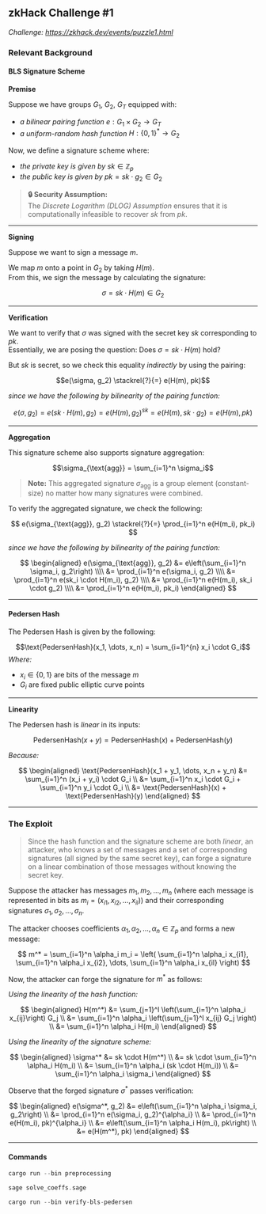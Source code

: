 ## zkHack Challenge #1
*Challenge: https://zkhack.dev/events/puzzle1.html*

### Relevant Background

#### BLS Signature Scheme

**Premise**

Suppose we have groups $G_1$, $G_2$, $G_T$ equipped with:

- *a bilinear pairing function* $e: G_1 \times G_2 \rightarrow G_T$
- *a uniform-random hash function* $H: \{0, 1\}^* \rightarrow G_2$

Now, we define a signature scheme where:
- *the private key is given by* $sk \in \mathbb{Z}_p$
- *the public key is given by* $pk = sk \cdot g_2 \in G_2$

> **🔒 Security Assumption:**  
> The *Discrete Logarithm (DLOG) Assumption* ensures that it is computationally infeasible to recover $sk$ from $pk$.

---

**Signing**

Suppose we want to sign a message $m$.  


We map $m$ onto a point in $G_2$ by taking $H(m)$.  
From this, we sign the message by calculating the signature:  

$$\sigma = sk \cdot H(m) \in G_2$$

---

**Verification**

We want to verify that $\sigma$ was signed with the secret key $sk$ corresponding to $pk$.  
Essentially, we are posing the question: Does $\sigma = sk \cdot H(m)$ hold?

But $sk$ is secret, so we check this equality *indirectly* by using the pairing:

$$e(\sigma, g_2) \stackrel{?}{=} e(H(m), pk)$$

*since we have the following by bilinearity of the pairing function:*

$$e(\sigma, g_2) = e(sk \cdot H(m), g_2) = e(H(m), g_2)^{sk} = e(H(m), sk \cdot g_2) = e(H(m), pk)$$

---

**Aggregation**

This signature scheme also supports signature aggregation:

$$\sigma_{\text{agg}} = \sum_{i=1}^n \sigma_i$$

> **Note:** This aggregated signature $\sigma_{\text{agg}}$ is a group element (constant-size) no matter how many signatures were combined.

To verify the aggregated signature, we check the following:

$$
e(\sigma_{\text{agg}}, g_2) \stackrel{?}{=} \prod_{i=1}^n e(H(m_i), pk_i)
$$

*since we have the following by bilinearity of the pairing function:*

$$
\begin{aligned}
e(\sigma_{\text{agg}}, g_2) &= e\left(\sum_{i=1}^n \sigma_i, g_2\right) \\\\
                            &= \prod_{i=1}^n e(\sigma_i, g_2) \\\\
                            &= \prod_{i=1}^n e(sk_i \cdot H(m_i), g_2) \\\\
                            &= \prod_{i=1}^n e(H(m_i), sk_i \cdot g_2) \\\\
                            &= \prod_{i=1}^n e(H(m_i), pk_i)
\end{aligned}
$$

---

#### Pedersen Hash

The Pedersen Hash is given by the following:

$$\text{PedersenHash}(x_1, \dots, x_n) = \sum_{i=1}^{n} x_i \cdot G_i$$
*Where:*
- $x_i \in \{0,1\}$ are bits of the message $m$
- $G_i$ are fixed public elliptic curve points

---

**Linearity**

The Pedersen hash is *linear* in its inputs:

$$
\text{PedersenHash}(x + y) = \text{PedersenHash}(x) + \text{PedersenHash}(y)
$$

*Because:*

$$
\begin{aligned}
\text{PedersenHash}(x_1 + y_1, \dots, x_n + y_n) &= \sum_{i=1}^n (x_i + y_i) \cdot G_i \\
                                                  &= \sum_{i=1}^n x_i \cdot G_i + \sum_{i=1}^n y_i \cdot G_i \\
                                                  &= \text{PedersenHash}(x) + \text{PedersenHash}(y)
\end{aligned}
$$


---

### The Exploit

> Since the hash function and the signature scheme are both *linear*, an attacker, who knows a set of messages and a set of corresponding signatures (all signed by the same secret key), can forge a signature on a linear combination of those messages without knowing the secret key.

Suppose the attacker has messages $m_1, m_2, \dots, m_n$ (where each message is represented in bits as $m_i = (x_{i1}, x_{i2}, \dots, x_{il})$) and their corresponding signatures $\sigma_1, \sigma_2, \dots, \sigma_n$.

The attacker chooses coefficients $\alpha_1, \alpha_2, \dots, \alpha_n \in \mathbb{Z}_p$ and forms a new message:

$$
m^* = \sum_{i=1}^n \alpha_i m_i = \left( \sum_{i=1}^n \alpha_i x_{i1}, \sum_{i=1}^n \alpha_i x_{i2}, \dots, \sum_{i=1}^n \alpha_i x_{il} \right)
$$

Now, the attacker can forge the signature for $m^*$ as follows:

*Using the linearity of the hash function:*

$$
\begin{aligned}
H(m^*) &= \sum_{j=1}^l \left(\sum_{i=1}^n \alpha_i x_{ij}\right) G_j \\
       &= \sum_{i=1}^n \alpha_i \left(\sum_{j=1}^l x_{ij} G_j \right) \\
       &= \sum_{i=1}^n \alpha_i H(m_i)
\end{aligned}
$$

*Using the linearity of the signature scheme:*

$$
\begin{aligned}
\sigma^* &= sk \cdot H(m^*) \\
         &= sk \cdot \sum_{i=1}^n \alpha_i H(m_i) \\
         &= \sum_{i=1}^n \alpha_i (sk \cdot H(m_i)) \\
         &= \sum_{i=1}^n \alpha_i \sigma_i
\end{aligned}
$$

Observe that the forged signature $\sigma^*$ passes verification:

$$
\begin{aligned}
e(\sigma^*, g_2) &= e\left(\sum_{i=1}^n \alpha_i \sigma_i, g_2\right) \\
                 &= \prod_{i=1}^n e(\sigma_i, g_2)^{\alpha_i} \\
                 &= \prod_{i=1}^n e(H(m_i), pk)^{\alpha_i} \\
                 &= e\left(\sum_{i=1}^n \alpha_i H(m_i), pk\right) \\
                 &= e(H(m^*), pk)
\end{aligned}
$$

---

#### Commands

```rust
cargo run --bin preprocessing
```

```rust
sage solve_coeffs.sage
```

```rust
cargo run --bin verify-bls-pedersen
```